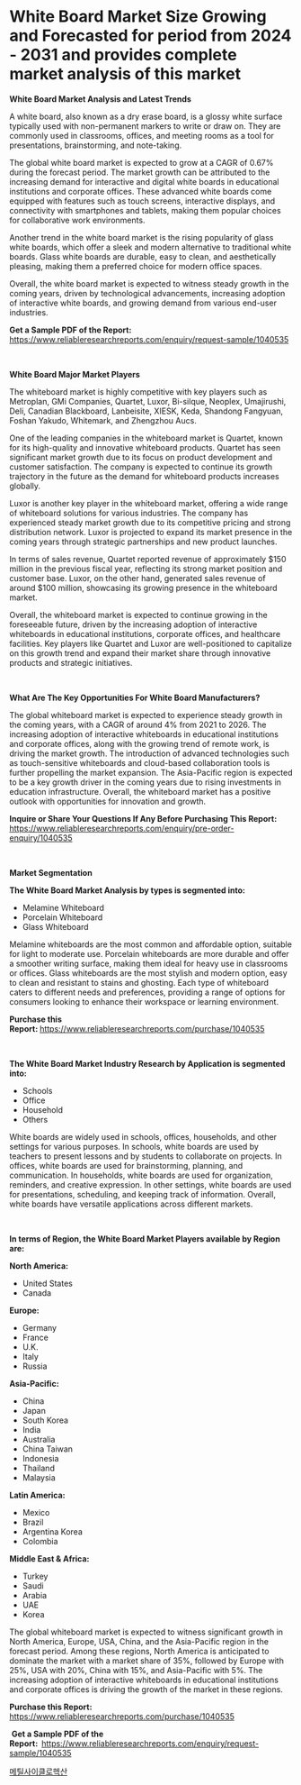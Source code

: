 <p><h1>White Board Market Size Growing and Forecasted for period from 2024 - 2031 and provides complete market analysis of this market</h1></p><p><strong>White Board Market Analysis and Latest Trends</strong></p>
<p><p>A white board, also known as a dry erase board, is a glossy white surface typically used with non-permanent markers to write or draw on. They are commonly used in classrooms, offices, and meeting rooms as a tool for presentations, brainstorming, and note-taking.</p><p>The global white board market is expected to grow at a CAGR of 0.67% during the forecast period. The market growth can be attributed to the increasing demand for interactive and digital white boards in educational institutions and corporate offices. These advanced white boards come equipped with features such as touch screens, interactive displays, and connectivity with smartphones and tablets, making them popular choices for collaborative work environments.</p><p>Another trend in the white board market is the rising popularity of glass white boards, which offer a sleek and modern alternative to traditional white boards. Glass white boards are durable, easy to clean, and aesthetically pleasing, making them a preferred choice for modern office spaces.</p><p>Overall, the white board market is expected to witness steady growth in the coming years, driven by technological advancements, increasing adoption of interactive white boards, and growing demand from various end-user industries.</p></p>
<p><strong>Get a Sample PDF of the Report:&nbsp;</strong> <a href="https://www.reliableresearchreports.com/enquiry/request-sample/1040535">https://www.reliableresearchreports.com/enquiry/request-sample/1040535</a></p>
<p>&nbsp;</p>
<p><strong>White Board Major Market Players</strong></p>
<p><p>The whiteboard market is highly competitive with key players such as Metroplan, GMi Companies, Quartet, Luxor, Bi-silque, Neoplex, Umajirushi, Deli, Canadian Blackboard, Lanbeisite, XIESK, Keda, Shandong Fangyuan, Foshan Yakudo, Whitemark, and Zhengzhou Aucs. </p><p>One of the leading companies in the whiteboard market is Quartet, known for its high-quality and innovative whiteboard products. Quartet has seen significant market growth due to its focus on product development and customer satisfaction. The company is expected to continue its growth trajectory in the future as the demand for whiteboard products increases globally.</p><p>Luxor is another key player in the whiteboard market, offering a wide range of whiteboard solutions for various industries. The company has experienced steady market growth due to its competitive pricing and strong distribution network. Luxor is projected to expand its market presence in the coming years through strategic partnerships and new product launches.</p><p>In terms of sales revenue, Quartet reported revenue of approximately $150 million in the previous fiscal year, reflecting its strong market position and customer base. Luxor, on the other hand, generated sales revenue of around $100 million, showcasing its growing presence in the whiteboard market.</p><p>Overall, the whiteboard market is expected to continue growing in the foreseeable future, driven by the increasing adoption of interactive whiteboards in educational institutions, corporate offices, and healthcare facilities. Key players like Quartet and Luxor are well-positioned to capitalize on this growth trend and expand their market share through innovative products and strategic initiatives.</p></p>
<p>&nbsp;</p>
<p><strong>What Are The Key Opportunities For White Board Manufacturers?</strong></p>
<p><p>The global whiteboard market is expected to experience steady growth in the coming years, with a CAGR of around 4% from 2021 to 2026. The increasing adoption of interactive whiteboards in educational institutions and corporate offices, along with the growing trend of remote work, is driving the market growth. The introduction of advanced technologies such as touch-sensitive whiteboards and cloud-based collaboration tools is further propelling the market expansion. The Asia-Pacific region is expected to be a key growth driver in the coming years due to rising investments in education infrastructure. Overall, the whiteboard market has a positive outlook with opportunities for innovation and growth.</p></p>
<p><strong>Inquire or Share Your Questions If Any Before Purchasing This Report:</strong> <a href="https://www.reliableresearchreports.com/enquiry/pre-order-enquiry/1040535">https://www.reliableresearchreports.com/enquiry/pre-order-enquiry/1040535</a></p>
<p>&nbsp;</p>
<p><strong>Market Segmentation</strong></p>
<p><strong>The White Board Market Analysis by types is segmented into:</strong></p>
<p><ul><li>Melamine Whiteboard</li><li>Porcelain Whiteboard</li><li>Glass Whiteboard</li></ul></p>
<p><p>Melamine whiteboards are the most common and affordable option, suitable for light to moderate use. Porcelain whiteboards are more durable and offer a smoother writing surface, making them ideal for heavy use in classrooms or offices. Glass whiteboards are the most stylish and modern option, easy to clean and resistant to stains and ghosting. Each type of whiteboard caters to different needs and preferences, providing a range of options for consumers looking to enhance their workspace or learning environment.</p></p>
<p><strong>Purchase this Report:&nbsp;</strong><a href="https://www.reliableresearchreports.com/purchase/1040535">https://www.reliableresearchreports.com/purchase/1040535</a></p>
<p>&nbsp;</p>
<p><strong>The White Board Market Industry Research by Application is segmented into:</strong></p>
<p><ul><li>Schools</li><li>Office</li><li>Household</li><li>Others</li></ul></p>
<p><p>White boards are widely used in schools, offices, households, and other settings for various purposes. In schools, white boards are used by teachers to present lessons and by students to collaborate on projects. In offices, white boards are used for brainstorming, planning, and communication. In households, white boards are used for organization, reminders, and creative expression. In other settings, white boards are used for presentations, scheduling, and keeping track of information. Overall, white boards have versatile applications across different markets.</p></p>
<p>&nbsp;</p>
<p><strong>In terms of Region, the White Board Market Players available by Region are:</strong></p>
<p>
    <p> <strong> North America: </strong>
        <ul>
            <li>United States</li>
            <li>Canada</li>
        </ul>
        </p> 
    <p> <strong> Europe: </strong>
        <ul>
            <li>Germany</li>
            <li>France</li>
            <li>U.K.</li>
            <li>Italy</li>
            <li>Russia</li>
        </ul>
        </p> 
    <p> <strong> Asia-Pacific: </strong>
        <ul>
            <li>China</li>
            <li>Japan</li>
            <li>South Korea</li>
            <li>India</li>
            <li>Australia</li>
            <li>China Taiwan</li>
            <li>Indonesia</li>
            <li>Thailand</li>
            <li>Malaysia</li>
        </ul>
        </p> 
    <p> <strong> Latin America: </strong>
        <ul>
            <li>Mexico</li>
            <li>Brazil</li>
            <li>Argentina Korea</li>
            <li>Colombia</li>
        </ul>
        </p> 
    <p> <strong> Middle East & Africa: </strong>
        <ul>
            <li>Turkey</li>
            <li>Saudi</li>
            <li>Arabia</li>
            <li>UAE</li>
            <li>Korea</li>
        </ul>
    </p>
    </p>
<p><p>The global whiteboard market is expected to witness significant growth in North America, Europe, USA, China, and the Asia-Pacific region in the forecast period. Among these regions, North America is anticipated to dominate the market with a market share of 35%, followed by Europe with 25%, USA with 20%, China with 15%, and Asia-Pacific with 5%. The increasing adoption of interactive whiteboards in educational institutions and corporate offices is driving the growth of the market in these regions.</p></p>
<p><strong>Purchase this Report: </strong><a href="https://www.reliableresearchreports.com/purchase/1040535">https://www.reliableresearchreports.com/purchase/1040535</a></p>
<p>&nbsp;<strong>Get a Sample PDF of the Report:&nbsp;&nbsp;</strong><a href="https://www.reliableresearchreports.com/enquiry/request-sample/1040535">https://www.reliableresearchreports.com/enquiry/request-sample/1040535</a></p>
<p><strong></strong></p>
<p><p><a href="https://medium.com/@percyhagernes9778/2024%EB%85%84%EB%B6%80%ED%84%B0-2031%EB%85%84%EA%B9%8C%EC%A7%80%EC%9D%98-%EB%A9%94%ED%8B%B8%EC%82%AC%EC%9D%B4%ED%81%B4%EB%A1%9C%ED%97%A5%EC%82%B0-%EC%8B%9C%EC%9E%A5-%EB%B6%84%EC%84%9D-%EB%B0%8F-%ED%81%AC%EA%B8%B0-%EC%98%88%EC%B8%A1-96d48237d69e">메틸사이클로헥산</a></p></p>